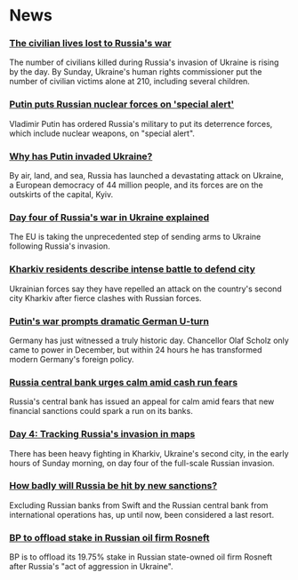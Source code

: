 # News
### [The civilian lives lost to Russia's war](https://www.bbc.com/news/world-europe-60547807)
The number of civilians killed during Russia's invasion of Ukraine is rising by the day. By Sunday, Ukraine's human rights commissioner put the number of civilian victims alone at 210, including several children.
### [Putin puts Russian nuclear forces on 'special alert'](https://www.bbc.com/news/world-europe-60547473)
Vladimir Putin has ordered Russia's military to put its deterrence forces, which include nuclear weapons, on "special alert".
### [Why has Putin invaded Ukraine?](https://www.bbc.com/news/world-europe-56720589)
By air, land, and sea, Russia has launched a devastating attack on Ukraine, a European democracy of 44 million people, and its forces are on the outskirts of the capital, Kyiv. 
### [Day four of Russia's war in Ukraine explained](https://www.bbc.com/news/world-europe-60549023)
The EU is taking the unprecedented step of sending arms to Ukraine following Russia's invasion.
### [Kharkiv residents describe intense battle to defend city](https://www.bbc.com/news/world-europe-60543087)
Ukrainian forces say they have repelled an attack on the country's second city Kharkiv after fierce clashes with Russian forces.
### [Putin's war prompts dramatic German U-turn](https://www.bbc.com/news/world-europe-60549916)
Germany has just witnessed a truly historic day. Chancellor Olaf Scholz only came to power in December, but within 24 hours he has transformed modern Germany's foreign policy. 
### [Russia central bank urges calm amid cash run fears](https://www.bbc.com/news/business-60543994)
Russia's central bank has issued an appeal for calm amid fears that new financial sanctions could spark a run on its banks.
### [Day 4: Tracking Russia's invasion in maps](https://www.bbc.com/news/world-europe-60506682)
There has been heavy fighting in Kharkiv, Ukraine's second city, in the early hours of Sunday morning, on day four of the full-scale Russian invasion.
### [How badly will Russia be hit by new sanctions?](https://www.bbc.com/news/business-60543995)
Excluding Russian banks from Swift and the Russian central bank from international operations has, up until now, been considered a last resort. 
### [BP to offload stake in Russian oil firm Rosneft](https://www.bbc.com/news/business-60548382)
BP is to offload its 19.75% stake in Russian state-owned oil firm Rosneft after Russia's "act of aggression in Ukraine".
